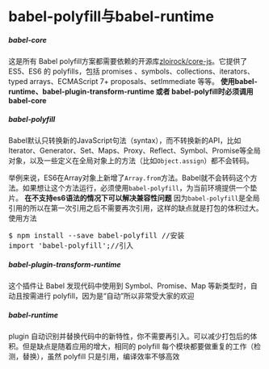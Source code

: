 # babel-polyfill与babel-runtime
##### babel-core
这是所有 Babel polyfill方案都需要依赖的开源库[zloirock/core-js](https://link.zhihu.com/?target=https%3A//github.com/zloirock/core-js)。它提供了 ES5、ES6 的 polyfills，包括 promises 、symbols、collections、iterators、typed arrays、ECMAScript 7+ proposals、setImmediate 等等。
<strong>使用babel-runtime、babel-plugin-transform-runtime 或者 babel-polyfill时必须调用babel-core</strong>
##### babel-polyfill
Babel默认只转换新的JavaScript句法（syntax），而不转换新的API，比如Iterator、Generator、Set、Maps、Proxy、Reflect、Symbol、Promise等全局对象，以及一些定义在全局对象上的方法（比如<code>Object.assign</code>）都不会转码。

举例来说，ES6在Array对象上新增了<code>Array.from</code>方法。Babel就不会转码这个方法。如果想让这个方法运行，必须使用<code>babel-polyfill</code>，为当前环境提供一个垫片。
<strong>在不支持es6语法的情况下可以解决兼容性问题</strong>
因为<code>babel-polyfill</code>是全局引用的所以在第一次引用之后不需要再次引用，这样的缺点就是打包的体积过大。
使用方法
<pre>$ npm install --save babel-polyfill //安装
import 'babel-polyfill';//引入</pre>
##### babel-plugin-transform-runtime
这个插件让 Babel 发现代码中使用到 Symbol、Promise、Map 等新类型时，自动且按需进行 polyfill，因为是“自动”所以非常受大家的欢迎
##### babel-runtime
plugin 自动识别并替换代码中的新特性，你不需要再引入。可以减少打包后的体积。但是缺点是随着应用的增大，相同的 polyfill 每个模块都要做重复的工作（检测，替换），虽然 polyfill 只是引用，编译效率不够高效

